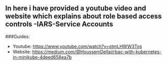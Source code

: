 ## In here i have provided a youtube video and website which explains about role based access controls -IARS-Service Accounts

###Guides:
- Youtube: https://www.youtube.com/watch?v=otmLHWW3Tos
- Website: https://medium.com/@HoussemDellai/rbac-with-kubernetes-in-minikube-4deed658ea7b
